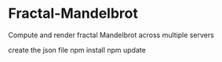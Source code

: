 # Fractal-Mandelbrot
Compute and render fractal Mandelbrot across multiple servers

create the json file
npm install
npm update

